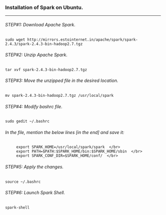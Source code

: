 ### Installation of Spark on Ubuntu.
<hr>

###### STEP#1: Download Apache Spark.
```
sudo wget http://mirrors.estointernet.in/apache/spark/spark-2.4.3/spark-2.4.3-bin-hadoop2.7.tgz 
```
###### STEP#2: Unzip Apache Spark.
```
tar xvf spark-2.4.3-bin-hadoop2.7.tgz 
```
###### STEP#3: Move the unzipped file in the desired location.
```
mv spark-2.4.3-bin-hadoop2.7.tgz /usr/local/spark
```
###### STEP#4: Modify bashrc file.
```
sudo gedit ~/.bashrc 
```
######  In the file, mention the below lines [in the end] and save it:  </br>
         export SPARK_HOME=/usr/local/spark/spark  </br>
         export PATH=$PATH:$SPARK_HOME/bin:$SPARK_HOME/sbin  </br>
         export SPARK_CONF_DIR=$SPARK_HOME/conf/  </br>
###### STEP#5: Apply the changes.
```
source ~/.bashrc 
```
###### STEP#6: Launch Spark Shell.
```
spark-shell  
```
